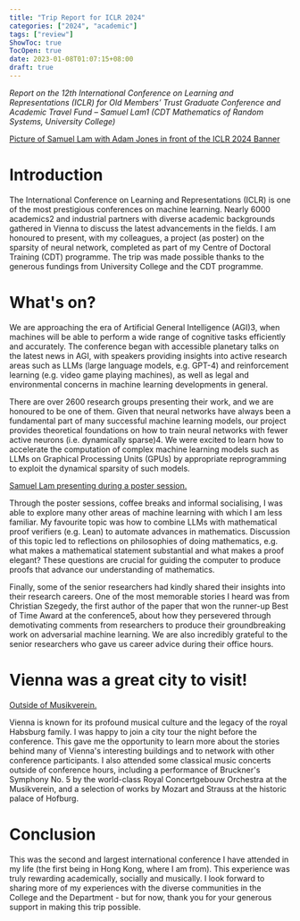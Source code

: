 ```yaml
---
title: "Trip Report for ICLR 2024"
categories: ["2024", "academic"]
tags: ["review"]
ShowToc: true
TocOpen: true
date: 2023-01-08T01:07:15+08:00
draft: true
---
```


*Report on the 12th International Conference on Learning and Representations (ICLR) for Old Members’ Trust Graduate Conference and Academic Travel Fund – Samuel Lam1 (CDT Mathematics of Random Systems, University College)*

[Picture of Samuel Lam with Adam Jones in front of the ICLR 2024 Banner](images/ICLR_main.JPG)

# Introduction 

The International Conference on Learning and Representations (ICLR) is one of the most prestigious conferences on machine learning. Nearly 6000 academics2 and industrial partners with diverse academic backgrounds gathered in Vienna to discuss the latest advancements in the fields. I am honoured to present, with my colleagues, a project (as poster) on the sparsity of neural network, completed as part of my Centre of Doctoral Training (CDT) programme. The trip was made possible thanks to the generous fundings from University College and the CDT programme. 

# What's on? 

We are approaching the era of Artificial General Intelligence (AGI)3, when machines will be able to perform a wide range of cognitive tasks efficiently and accurately. The conference began with accessible planetary talks on the latest news in AGI, with speakers providing insights into active research areas such as LLMs (large language models, e.g. GPT-4) and reinforcement learning (e.g. video game playing machines), as well as legal and environmental concerns in machine learning developments in general.   

There are over 2600 research groups presenting their work, and we are honoured to be one of them. Given that neural networks have always been a fundamental part of many successful machine learning models, our project provides theoretical foundations on how to train neural networks with fewer active neurons (i.e. dynamically sparse)4. We were excited to learn how to accelerate the computation of complex machine learning models such as LLMs on Graphical Processing Units (GPUs) by appropriate reprogramming to exploit the dynamical sparsity of such models.

[Samuel Lam presenting during a poster session.](presentation.jpg)

Through the poster sessions, coffee breaks and informal socialising, I was able to explore many other areas of machine learning with which I am less familiar. My favourite topic was how to combine LLMs with mathematical proof verifiers (e.g. Lean) to automate advances in mathematics. Discussion of this topic led to reflections on philosophies of doing mathematics, e.g. what makes a mathematical statement substantial and what makes a proof elegant? These questions are crucial for guiding the computer to produce proofs that advance our understanding of mathematics. 

Finally, some of the senior researchers had kindly shared their insights into their research careers. One of the most memorable stories I heard was from Christian Szegedy, the first author of the paper that won the runner-up Best of Time Award at the conference5, about how they persevered through demotivating comments from researchers to produce their groundbreaking work on adversarial machine learning. We are also incredibly grateful to the senior researchers who gave us career advice during their office hours. 

# Vienna was a great city to visit!

[Outside of Musikverein.](music_association.jpg)

Vienna is known for its profound musical culture and the legacy of the royal Habsburg family. I was happy to join a city tour the night before the conference. This gave me the opportunity to learn more about the stories behind many of Vienna's interesting buildings and to network with other conference participants. I also attended some classical music concerts outside of conference hours, including a performance of Bruckner's Symphony No. 5 by the world-class Royal Concertgebouw Orchestra at the Musikverein, and a selection of works by Mozart and Strauss at the historic palace of Hofburg.

# Conclusion 

This was the second and largest international conference I have attended in my life (the first being in Hong Kong, where I am from). This experience was truly rewarding academically, socially and musically. I look forward to sharing more of my experiences with the diverse communities in the College and the Department - but for now, thank you for your generous support in making this trip possible. 